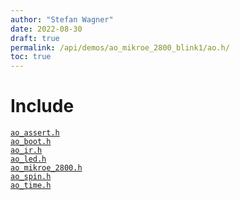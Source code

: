 ```yaml
---
author: "Stefan Wagner"
date: 2022-08-30
draft: true
permalink: /api/demos/ao_mikroe_2800_blink1/ao.h/
toc: true
---
```


# Include

[`ao_assert.h`](../../src/ao/ao_assert.h.md) <br/>
[`ao_boot.h`](../ao_mikroe_2800/ao_boot.h.md) <br/>
[`ao_ir.h`](../../src/ao_sys_xc32_pic32mz_ef/ao_ir.h.md) <br/>
[`ao_led.h`](../ao_mikroe_2800/ao_led.h.md) <br/>
[`ao_mikroe_2800.h`](../ao_mikroe_2800/ao_mikroe_2800.h.md) <br/>
[`ao_spin.h`](../../src/ao_sys/ao_spin.h.md) <br/>
[`ao_time.h`](../../src/ao_sys/ao_time.h.md)
